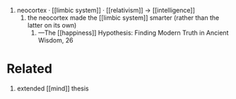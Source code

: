 1. neocortex · [[limbic system]] · [[relativism]] → [[intelligence]]
	1. the neocortex made the [[limbic system]] smarter (rather than the latter on its own)
		1. —The [[happiness]] Hypothesis: Finding Modern Truth in Ancient Wisdom, 26

# Related
1. extended [[mind]] thesis